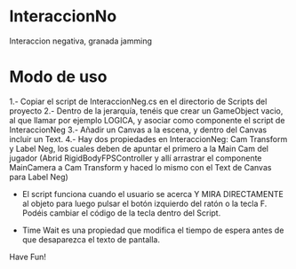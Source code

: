 # InteraccionNo
Interaccion negativa, granada jamming

# Modo de uso

1.- Copiar el script de InteraccionNeg.cs en el directorio de Scripts del proyecto
2.- Dentro de la jerarquía, tenéis que crear un GameObject vacio, al que llamar por ejemplo
LOGICA, y asociar como componente el script de InteraccionNeg
3.- Añadir un Canvas a la escena, y dentro del Canvas incluir un Text.
4.- Hay dos propiedades en InteraccionNeg: Cam Transform y Label Neg, los cuales deben
de apuntar el primero a la Main Cam del jugador (Abrid RigidBodyFPSController y allí arrastrar
  el componente MainCamera a Cam Transform y haced lo mismo con el Text de Canvas para Label Neg)

- El script funciona cuando el usuario se acerca Y MIRA DIRECTAMENTE al objeto para luego pulsar el botón
izquierdo del ratón o la tecla F. Podéis cambiar el código de la tecla dentro del Script.

- Time Wait es una propiedad que modifica el tiempo de espera antes de que desaparezca el texto de pantalla.

Have Fun!

